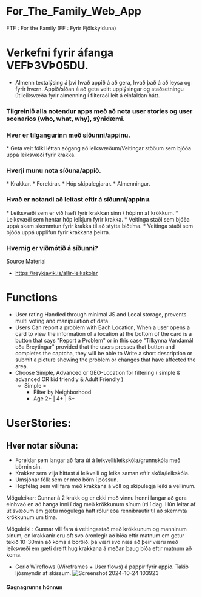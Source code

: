 # For_The_Family_Web_App
FTF : For the Family (FF : Fyrir Fjölskylduna)

# Verkefni fyrir áfanga VEFÞ3VÞ05DU.

* Almenn textalýsing á því hvað appið á að gera, hvað það á að leysa og fyrir hvern.
  Appið/síðan á að geta veitt upplýsingar og staðsetningu útileiksvæða fyrir almenning í filteraði leit á einfaldan hátt.

<h3> Tilgreinið alla notendur apps með að nota user stories og user scenarios (who, what, why), sýnidæmi.</h3>
<h3> Hver er  tilgangurinn með síðunni/appinu. </h3>
  * Geta veit fólki léttan aðgang að leiksvæðum/Veitingar stöðum sem bjóða uppá leiksvæði fyrir krakka.
<h3>Hverji munu nota síðuna/appið. </h3>
  * Krakkar.
  * Foreldrar.
  * Hóp skipulegjarar.
  * Almenningur.
<h3> Hvað er notandi að leitast eftir á síðunni/appinu. </h3>
 * Leiksvæði sem er við hæfi fyrir krakkan sinn / hópinn af krökkum.
 * Leiksvæði sem hentar hóp leikjum fyrir krakka.
 * Veitinga staði sem bjóða uppá skam skemmtun fyrir krakka til að stytta biðtíma.
 * Veitinga staði sem bjóða uppá upplifun fyrir krakkana þeirra.
<h3> Hvernig er viðmótið á síðunni? </h3

# Source Material ##
* https://reykjavik.is/allir-leikskolar

# Functions ##
* User rating Handled through minimal JS and Local storage, prevents multi voting and manipulation of data.
* Users Can report a problem with Each Location, When a user opens a card to view the information of a location
  at the bottom of the card is a button that says "Report a Problem" or in this case "Tilkynna Vandamál eða Breytingar"
  provided that the users presses that button and completes the captcha, they will be able to Write a short description
  or submit a picture showing the problem or changes that have affected the area.
* Choose Simple, Advanced or GEO-Location for filtering ( simple & advanced OR kid friendly & Adult Friendly )
  * Simple = 
    * Filter by Neighborhood 
    * Age 2+ | 4+ | 6+

# UserStories:
  ## Hver notar síðuna:
- Foreldar sem langar að fara út á leikvelli/leikskóla/grunnskóla með börnin sín.
- Krakkar sem vilja hittast á leikvelli og leika saman eftir skóla/leikskóla.
- Umsjónar fólk sem er með börn í pössun.
- Hópfélag sem vill fara með krakkana á völl og skipulegja leiki á vellinum.
 
Möguleikar:
Gunnar á 2 krakk og er ekki með vinnu henni langar að gera einhvað en að hanga inni í dag með krökkunum sínum úti í dag. Hún leitar af útisvæðum em gætu mögulega haft rólur eða rennibrautir til að skemmta krökkunum um tíma.

Möguleiki :
Gunnar vill fara á veitingastað með krökkunum og manninum sínum, en krakkanir eru oft svo óronlegir að bíða eftir matnum em getur tekið 10-30min að koma á borðið. þá væri svo næs að þeir væru með leiksvæði em gæti dreift hug krakkana á meðan þaug bíða eftir matnum að koma.


* Gerið Wireflows (Wireframes + User flows) á pappír fyrir appið. Takið ljósmyndir af skissum.
![Screenshot 2024-10-24 103923](https://github.com/user-attachments/assets/313f39e4-ca9f-4bab-a244-4f40825b3090)

<h4> Gagnagrunns hönnun </h4>
